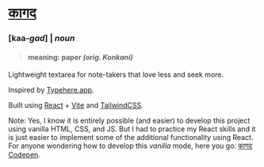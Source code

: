 # [कागद](https://kaagad.netlify.app) 
### [kaa-_gad_] | _noun_
> #### meaning: paper _(orig. Konkani)_

Lightweight textarea for note-takers that love less and seek more.

Inspired by [Typehere.app](https://typehere.app).

Built using [React](https://react.dev) + [Vite](https://vitejs.dev) and [TailwindCSS](https://tailwindcss.com).

Note: Yes, I know it is entirely possible (and easier) to develop this project using vanilla HTML, CSS, and JS. But I had to practice my React skills and it is just easier to implement some of the additional functionality using React. For anyone wondering how to develop this  _vanilla_ mode, here you go: [कागद Codepen](https://codepen.io/probablyliquid/pen/QWRXPdg).
